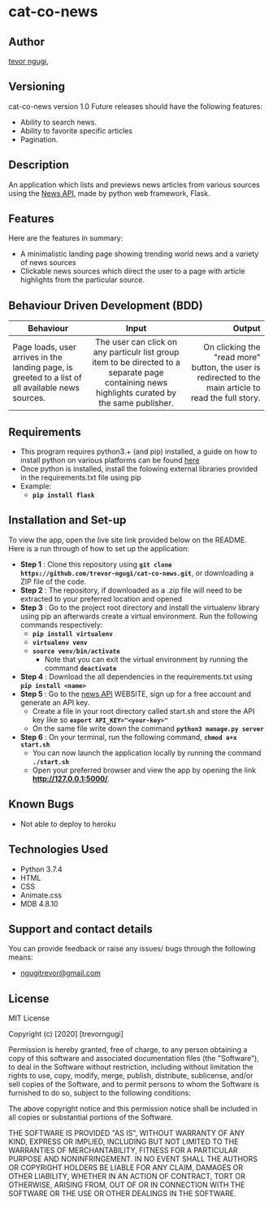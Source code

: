 # cat-co-news

## Author
[tevor ngugi](https://github.com/trevor-ngugi), 

## Versioning
cat-co-news version 1.0
Future releases should have the following features:
* Ability to search news.
* Ability to favorite specific articles
* Pagination.

## Description
An application which lists and previews news articles from various sources using the [News API](https://newsapi.org/), made by python web framework, Flask.

## Features
Here are the features in summary:
* A minimalistic landing page showing trending world news and a variety of news sources
* Clickable news sources which direct the user to a page with article highlights from the particular source.

## Behaviour Driven Development (BDD)
|Behaviour 	           |    Input 	                 |       Output          |
|----------------------------------------------|:-----------------------------------:|-----------------------------:|       
|Page loads, user arrives in the landing page, is greeted to a list of all available news sources.                        |  The user can click on any particulr list group item to be directed to a separate page containing news highlights curated by the same publisher.          | On clicking the "read more" button, the user is redirected to the main article to read the full story.    |                       |

## Requirements
* This program requires python3.+ (and pip) installed, a guide on how to install python on various platforms can be found [here](https://www.python.org/)
* Once python is installed, install the folowing external libraries provided in the requirements.txt file using pip
* Example: 
    * **`pip install flask`**

## Installation and Set-up
To view the app, open the live site link provided below on the README.
Here is a run through of how to set up the application:
* **Step 1** : Clone this repository using **`git clone https://github.com/trevor-ngugi/cat-co-news.git`**, or downloading a ZIP file of the code.
* **Step 2** : The repository, if downloaded as a .zip file will need to be extracted to your preferred location and opened
* **Step 3** : Go to the project root directory and install the virtualenv library using pip an afterwards create a virtual environment. Run the following commands respectively:
    * **`pip install virtualenv`**
    * **`virtualenv venv`**
    * **`source venv/bin/activate`**
        * Note that you can exit the virtual environment by running the command **`deactivate`**
* **Step 4** : Download the all dependencies in the requirements.txt using **`pip install <name>`**
* **Step 5** : Go to the [news API]() WEBSITE, sign up for a free account and generate an API key. 
    * Create a file in your root directory called start.sh and store the API key like so **`export API_KEY="<your-key>"`**
    * On the same file write down the command **`python3 manage.py server`** 
* **Step 6** : On your terminal, run the following command, **`chmod a+x start.sh`**
    * You can now launch the application locally by running the command **`./start.sh`** 
    * Open your preferred browser and view the app by opening the link **http://127.0.0.1:5000/**.

## Known Bugs
* Not able to deploy to heroku 

## Technologies Used
* Python 3.7.4
* HTML  
* CSS
* Animate.css
* MDB 4.8.10

## Support and contact details
You can provide feedback or raise any issues/ bugs through the following means:
* ngugitrevor@gmail.com



## License
MIT License

Copyright (c) [2020] [trevorngugi]

Permission is hereby granted, free of charge, to any person obtaining a copy of this software and associated documentation files (the "Software"), to deal in the Software without restriction, including without limitation the rights to use, copy, modify, merge, publish, distribute, sublicense, and/or sell copies of the Software, and to permit persons to whom the Software is furnished to do so, subject to the following conditions:

The above copyright notice and this permission notice shall be included in all copies or substantial portions of the Software.

THE SOFTWARE IS PROVIDED "AS IS", WITHOUT WARRANTY OF ANY KIND, EXPRESS OR IMPLIED, INCLUDING BUT NOT LIMITED TO THE WARRANTIES OF MERCHANTABILITY, FITNESS FOR A PARTICULAR PURPOSE AND NONINFRINGEMENT. IN NO EVENT SHALL THE AUTHORS OR COPYRIGHT HOLDERS BE LIABLE FOR ANY CLAIM, DAMAGES OR OTHER LIABILITY, WHETHER IN AN ACTION OF CONTRACT, TORT OR OTHERWISE, ARISING FROM, OUT OF OR IN CONNECTION WITH THE SOFTWARE OR THE USE OR OTHER DEALINGS IN THE SOFTWARE.

